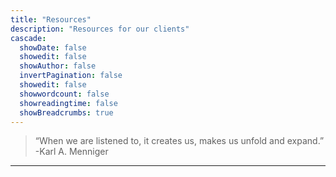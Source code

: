 ```yaml
---
title: "Resources"
description: "Resources for our clients"
cascade:
  showDate: false
  showedit: false
  showAuthor: false
  invertPagination: false
  showedit: false
  showwordcount: false
  showreadingtime: false
  showBreadcrumbs: true
---
```


> “When we are listened to, it creates us, makes us unfold and expand.” <br />
> -Karl A. Menniger

---
